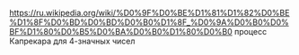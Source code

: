 https://ru.wikipedia.org/wiki/%D0%9F%D0%BE%D1%81%D1%82%D0%BE%D1%8F%D0%BD%D0%BD%D0%B0%D1%8F_%D0%9A%D0%B0%D0%BF%D1%80%D0%B5%D0%BA%D0%B0%D1%80%D0%B0
процесс Капрекара для 4-значных чисел
